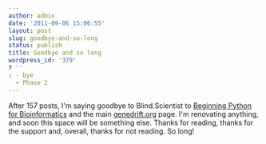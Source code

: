 ```yaml
---
author: admin
date: '2011-09-06 15:06:55'
layout: post
slug: goodbye-and-so-long
status: publish
title: Goodbye and so long
wordpress_id: '379'
? ''
: - bye
  - Phase 2
---
```


After 157 posts, I'm saying goodbye to Blind.Scientist to [Beginning
Python for Bioinformatics](http://python.genedrift.org) and the main
[genedrift.org](http://genedrift.org) page. I'm renovating anything, and
soon this space will be something else. Thanks for reading, thanks for
the support and, overall, thanks for not reading. So long!
